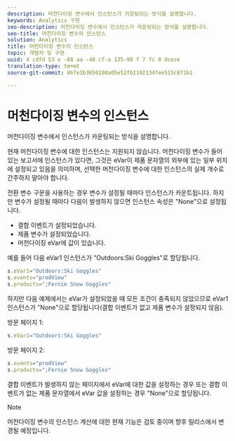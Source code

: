 ```yaml
---
description: 머천다이징 변수에서 인스턴스가 카운팅되는 방식을 설명합니다.
keywords: Analytics 구현
seo-description: 머천다이징 변수에서 인스턴스가 카운팅되는 방식을 설명합니다.
seo-title: 머천다이징 변수의 인스턴스
solution: Analytics
title: 머천다이징 변수의 인스턴스
topic: 개발자 및 구현
uuid: 4 cdfd 53 e -88 aa -48 cf-a 135-98 f 7 fc 8 dcece
translation-type: tm+mt
source-git-commit: 86fe1b3650100a05e52fb2102134fee515c871b1

---
```



# 머천다이징 변수의 인스턴스

머천다이징 변수에서 인스턴스가 카운팅되는 방식을 설명합니다.

현재 머천다이징 변수에 대한 인스턴스는 지원되지 않습니다. 머천다이징 변수가 들어 있는 보고서에 인스턴스가 있다면, 그것은 eVar이 제품 문자열의 외부에 있는 일부 위치에 설정되고 있음을 의미하며, 선택한 머천다이징 변수에 대한 인스턴스의 실제 개수로 간주하지 말아야 합니다.

전환 변수 구문을 사용하는 경우 변수가 설정될 때마다 인스턴스가 카운트됩니다. 하지만 변수가 설정될 때마다 다음이 발생하지 않으면 인스턴스 속성은 "None"으로 설정됩니다.

* 결합 이벤트가 설정되었습니다.
* 제품 변수가 설정되었습니다.
* 머천다이징 eVar에 값이 있습니다.

예를 들어 다음 eVar1 인스턴스가 "Outdoors:Ski Goggles"로 할당됩니다.

```js
s.eVar1="Outdoors:Ski Goggles" 
s.events="prodView" 
s.products=";Fernie Snow Goggles"
```

하지만 다음 예제에서는 eVar가 설정되었을 때 모든 조건이 충족되지 않았으므로 eVar1 인스턴스가 "None"으로 할당됩니다(결합 이벤트가 없고 제품 변수가 설정되지 않음).

방문 페이지 1:

```js
s.eVar1="Outdoors:Ski Goggles"
```

방문 페이지 2:

```js
s.events="prodView" 
s.products=";Fernie Snow Goggles"
```

결합 이벤트가 발생하지 않는 페이지에서 eVar에 대한 값을 설정하는 경우 또는 결합 이벤트가 없는 제품 문자열에서 eVar 값을 설정하는 경우 "None"으로 할당됩니다.

>[!NOTE]
>
>머천다이징 변수의 인스턴스 계산에 대한 현재 기능은 검토 중이며 향후 릴리스에서 변경될 예정입니다.

